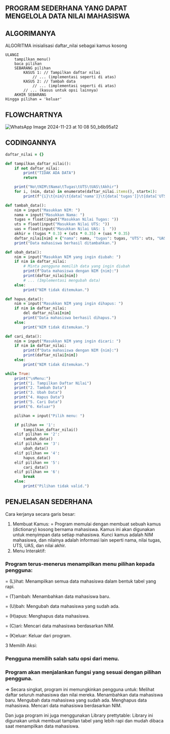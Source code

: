## PROGRAM SEDERHANA YANG DAPAT MENGELOLA DATA NILAI MAHASISWA ##


## ALGORIMANYA ##

ALGORITMA
    inisialisasi daftar_nilai sebagai kamus kosong

    ULANGI
        tampilkan_menu()
        baca pilihan
        SEBARANG pilihan
            KASUS 1: // Tampilkan daftar nilai
                // ... (implementasi seperti di atas)
            KASUS 2: // Tambah data
                // ... (implementasi seperti di atas)
            // ... (kasus untuk opsi lainnya)
        AKHIR SEBARANG
    Hingga pilihan = 'keluar'

## FLOWCHARTNYA ##
![WhatsApp Image 2024-11-23 at 10 08 50_b6b95a12](https://github.com/user-attachments/assets/1d6aab61-a172-4f9b-8b4e-c904d2092776)


## CODINGANNYA ##
```ruby
daftar_nilai = {}

def tampilkan_daftar_nilai():
    if not daftar_nilai:
        print("TIDAK ADA DATA")
        return

    print("No\tNIM\tNama\tTugas\tUTS\tUAS\tAkhir")
    for i, (nim, data) in enumerate(daftar_nilai.items(), start=1):
        print(f"{i}\t{nim}\t{data['nama']}\t{data['tugas']}\t{data['UTS']}\t{data['UAS']}\t{data['akhir']}")

def tambah_data():
    nim = input("Masukkan NIM: ")
    nama = input("Masukkan Nama: ")
    tugas = float(input("Masukkan Nilai Tugas: "))
    uts = float(input("Masukkan Nilai UTS: "))
    uas = float(input("Masukkan Nilai UAS: 1  "))
    akhir = (tugas * 0.3) + (uts * 0.35) + (uas * 0.35)
    daftar_nilai[nim] = {"nama": nama, "tugas": tugas, "UTS": uts, "UAS": uas, "akhir": akhir}
    print("Data mahasiswa berhasil ditambahkan.")

def ubah_data():
    nim = input("Masukkan NIM yang ingin diubah: ")
    if nim in daftar_nilai:
        # Minta pengguna memilih data yang ingin diubah
        print(f"Data mahasiswa dengan NIM {nim}:")
        print(daftar_nilai[nim])
        # ... (Implementasi mengubah data)
    else:
        print("NIM tidak ditemukan.")

def hapus_data():
    nim = input("Masukkan NIM yang ingin dihapus: ")
    if nim in daftar_nilai:
        del daftar_nilai[nim]
        print("Data mahasiswa berhasil dihapus.")
    else:
        print("NIM tidak ditemukan.")

def cari_data():
    nim = input("Masukkan NIM yang ingin dicari: ")
    if nim in daftar_nilai:
        print(f"Data mahasiswa dengan NIM {nim}:")
        print(daftar_nilai[nim])
    else:
        print("NIM tidak ditemukan.")

while True:
    print("\nMenu:")
    print("1. Tampilkan Daftar Nilai")
    print("2. Tambah Data")
    print("3. Ubah Data")
    print("4. Hapus Data")
    print("5. Cari Data")
    print("6. Keluar")

    pilihan = input("Pilih menu: ")

    if pilihan == '1':
        tampilkan_daftar_nilai()
    elif pilihan == '2':
        tambah_data()
    elif pilihan == '3':
        ubah_data()
    elif pilihan == '4':
        hapus_data()
    elif pilihan == '5':
        cari_data()
    elif pilihan == '6':
        break
    else:
        print("Pilihan tidak valid.")
```

## PENJELASAN SEDERHANA ##

Cara kerjanya secara garis besar:

1. Membuat Kamus:
= Program memulai dengan membuat sebuah kamus (dictionary) kosong bernama mahasiswa. Kamus ini akan digunakan untuk menyimpan data setiap mahasiswa. Kunci kamus adalah NIM mahasiswa, dan nilainya adalah informasi lain seperti nama, nilai tugas, UTS, UAS, dan nilai akhir.
2. Menu Interaktif:
### Program terus-menerus menampilkan menu pilihan kepada pengguna:
= (L)ihat: Menampilkan semua data mahasiswa dalam bentuk tabel yang rapi.

= (T)ambah: Menambahkan data mahasiswa baru.

= (U)bah: Mengubah data mahasiswa yang sudah ada.

= (H)apus: Menghapus data mahasiswa.

= (C)ari: Mencari data mahasiswa berdasarkan NIM.

= (K)eluar: Keluar dari program.

3 Memilih Aksi:
### Pengguna memilih salah satu opsi dari menu.
### Program akan menjalankan fungsi yang sesuai dengan pilihan pengguna.

=> Secara singkat, program ini memungkinkan pengguna untuk:
Melihat daftar seluruh mahasiswa dan nilai mereka.
Menambahkan data mahasiswa baru.
Mengubah data mahasiswa yang sudah ada.
Menghapus data mahasiswa.
Mencari data mahasiswa berdasarkan NIM.

Dan juga program ini juga menggunakan
Library prettytable:
Library ini digunakan untuk membuat tampilan tabel yang lebih rapi dan mudah dibaca saat menampilkan data mahasiswa.
